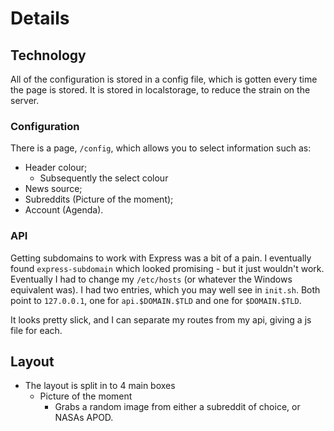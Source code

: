 # Details
## Technology
All of the configuration is stored in a config file, which is gotten every time the page is stored. It is stored in localstorage, to reduce the strain on the server.

### Configuration
There is a page, `/config`, which allows you to select information such as:
  - Header colour;
    - Subsequently the select colour
  - News source;
  - Subreddits (Picture of the moment);
  - Account (Agenda).

### API
Getting subdomains to work with Express was a bit of a pain. I eventually found `express-subdomain` which looked promising - but it just wouldn't work. Eventually I had to change my `/etc/hosts` (or whatever the Windows equivalent was). I had two entries, which you may well see in `init.sh`. Both point to `127.0.0.1`, one for `api.$DOMAIN.$TLD` and one for `$DOMAIN.$TLD`.  

It looks pretty slick, and I can separate my routes from my api, giving a js file for each.


## Layout
- The layout is split in to 4 main boxes
  - Picture of the moment
    - Grabs a random image from either a subreddit of choice, or NASAs APOD.
